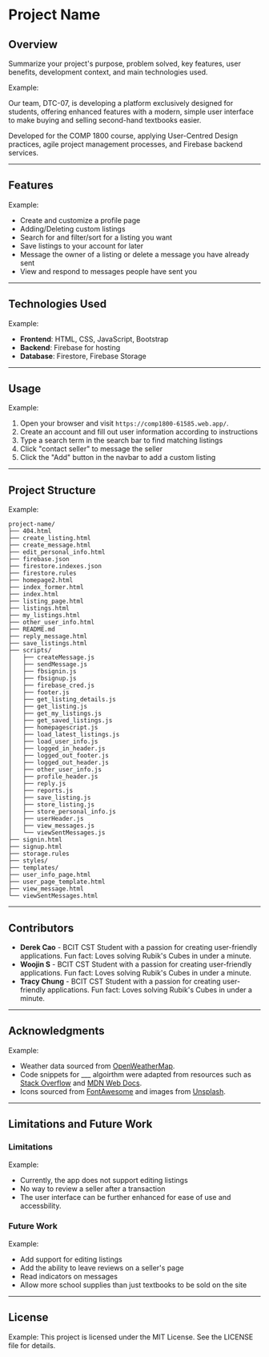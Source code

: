 
# Project Name

## Overview
Summarize your project's purpose, problem solved, key features, user benefits, development context, and main technologies used.

Example:

Our team, DTC-07, is developing a platform exclusively designed for students, offering enhanced features with a modern, simple user interface to make buying and selling second-hand textbooks easier.

Developed for the COMP 1800 course, applying User-Centred Design practices, agile project management processes, and Firebase backend services.

---

## Features

Example:
- Create and customize a profile page
- Adding/Deleting custom listings
- Search for and filter/sort for a listing you want
- Save listings to your account for later
- Message the owner of a listing or delete a message you have already sent
- View and respond to messages people have sent you

---

## Technologies Used

Example:
- **Frontend**: HTML, CSS, JavaScript, Bootstrap
- **Backend**: Firebase for hosting
- **Database**: Firestore, Firebase Storage

---

## Usage

Example:
1. Open your browser and visit `https://comp1800-61585.web.app/`.
2. Create an account and fill out user information according to instructions
3. Type a search term in the search bar to find matching listings
4. Click "contact seller" to message the seller
5. Click the "Add" button in the navbar to add a custom listing

---

## Project Structure

Example:
```
project-name/
├── 404.html
├── create_listing.html
├── create_message.html
├── edit_personal_info.html
├── firebase.json
├── firestore.indexes.json
├── firestore.rules
├── homepage2.html
├── index_former.html
├── index.html
├── listing_page.html
├── listings.html
├── my_listings.html
├── other_user_info.html
├── README.md
├── reply_message.html
├── save_listings.html
├── scripts/
│   ├── createMessage.js
│   ├── sendMessage.js
│   ├── fbsignin.js
│   ├── fbsignup.js
│   ├── firebase_cred.js
│   ├── footer.js
│   ├── get_listing_details.js
│   ├── get_listing.js
│   ├── get_my_listings.js
│   ├── get_saved_listings.js
│   ├── homepagescript.js
│   ├── load_latest_listings.js
│   ├── load_user_info.js
│   ├── logged_in_header.js
│   ├── logged_out_footer.js
│   ├── logged_out_header.js
│   ├── other_user_info.js
│   ├── profile_header.js
│   ├── reply.js
│   ├── reports.js
│   ├── save_listing.js
│   ├── store_listing.js
│   ├── store_personal_info.js
│   ├── userHeader.js
│   ├── view_messages.js
│   └── viewSentMessages.js
├── signin.html
├── signup.html
├── storage.rules
├── styles/
├── templates/
├── user_info_page.html
├── user_page_template.html
├── view_message.html
└── viewSentMessages.html
```

---

## Contributors
- **Derek Cao** - BCIT CST Student with a passion for creating user-friendly applications. Fun fact: Loves solving Rubik's Cubes in under a minute.
- **Woojin S** - BCIT CST Student with a passion for creating user-friendly applications. Fun fact: Loves solving Rubik's Cubes in under a minute.
- **Tracy Chung** - BCIT CST Student with a passion for creating user-friendly applications. Fun fact: Loves solving Rubik's Cubes in under a minute.

---

## Acknowledgments

Example:
- Weather data sourced from [OpenWeatherMap](https://openweathermap.org/).
- Code snippets for ___ algoirthm were adapted from resources such as [Stack Overflow](https://stackoverflow.com/) and [MDN Web Docs](https://developer.mozilla.org/).
- Icons sourced from [FontAwesome](https://fontawesome.com/) and images from [Unsplash](https://unsplash.com/).

---

## Limitations and Future Work
### Limitations

Example:
- Currently, the app does not support editing listings
- No way to review a seller after a transaction
- The user interface can be further enhanced for ease of use and accessbility.

### Future Work

Example: 
- Add support for editing listings
- Add the ability to leave reviews on a seller's page
- Read indicators on messages
- Allow more school supplies than just textbooks to be sold on the site

---

## License

Example:
This project is licensed under the MIT License. See the LICENSE file for details.

